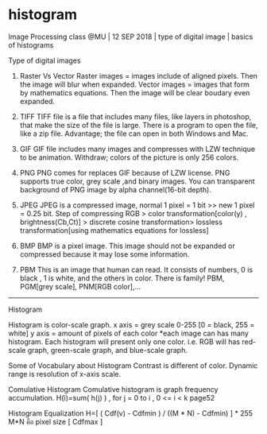 # histogram
Image Processing class @MU | 12 SEP 2018 | type of digital image | basics of histograms

Type of digital images
  1. Raster Vs Vector
     Raster images = images include of aligned pixels. Then the image will blur when expanded.
     Vector images = images that form by mathematics equations. Then the image will be clear boudary even expanded.

  2. TIFF
     TIFF file is a file that includes many files, like layers in photoshop, that make the size of the file is large.
     There is a program to open the file, like a zip file.
     Advantage; the file can open in both Windows and Mac.

  3. GIF
	   GIF file includes many images and compresses with LZW technique to be animation.
     Withdraw; colors of the picture is only 256 colors.

  4. PNG
     PNG comes for replaces GIF because of LZW license.
     PNG supports true color, grey scale ,and binary images.
     You can transparent background of PNG image by alpha channel(16-bit depth).
	
  5. JPEG
     JPEG is a compressed image, normal 1 pixel = 1 bit >> new 1 pixel = 0.25 bit.
     Step of compressing
      RGB > color transformation[color(y) , brightness(Cb,Ct)] > discrete cosine transformation> lossless transformation[using mathematics equations for lossless]

  6. BMP
	   BMP is a pixel image. This image should not be expanded or compressed because it may lose some information.

  7. PBM
	   This is an image that human can read. It consists of numbers, 0 is black , 1 is white, and the others in color.
     There is family! PBM, PGM[grey scale], PNM[RGB color],...

************************************************************************************************************
Histogram

  Histogram is color-scale graph.
    x axis = grey scale 0-255 [0 = black, 255 = white]
    y axis = amount of pixels of each color
  *each image can has many histogram. Each histogram will present only one color. 
  i.e. RGB will has red-scale graph, green-scale graph, and blue-scale graph.
 
  Some of Vocabulary about Histogram
	  Contrast is different of color.
    Dynamic range is resolution of x-axis scale.
  
  Comulative Histogram
    Comulative histogram is graph frequency accumulation.
		H(i)=sum( h(j) ) , for j = 0 to i , 0 <= i < k	page52
	
  Histogram Equalization
		H=[ ( Cdf(v) - Cdfmin ) / ((M * N) - Cdfmin) ] * 255
		M*N คือ pixel size [ Cdfmax ]
